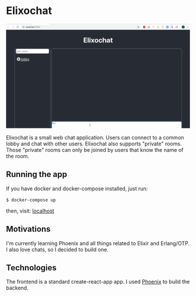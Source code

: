 # Elixochat
<img src="./doc/elixochat.gif" width="1280">

Elixochat is a small web chat application. Users can connect to a common lobby and chat with other users.
Elixochat also supports "private" rooms. Those "private" rooms can only be joined by users that know the name of the room.

## Running the app
If you have docker and docker-compose installed, just run:
```
$ docker-compose up
```

then, visit: [localhost](http://localhost)

## Motivations
I'm currently learning Phoenix and all things related to Elixir and Erlang/OTP. I also love chats, so I decided to build one.

## Technologies
The frontend is a standard create-react-app app.
I used [Phoenix](https://phoenixframework.org/) to build the backend.
